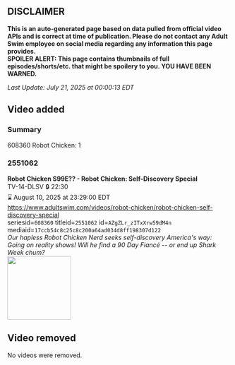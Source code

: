 ## DISCLAIMER
**This is an auto-generated page based on data pulled from official video APIs and is correct at time of publication. Please do not contact any Adult Swim employee on social media regarding any information this page provides.**  
**SPOILER ALERT: This page contains thumbnails of full episodes/shorts/etc. that might be spoilery to you. YOU HAVE BEEN WARNED.**  

_Last Update: July 21, 2025 at 00:00:13 EDT_
## Video added
### Summary
608360 Robot Chicken: 1  
### 2551062
**Robot Chicken S99E?? - Robot Chicken: Self-Discovery Special**  
TV-14-DLSV 🔒 22:30  
⌛ August 10, 2025 at 23:29:00 EDT  
https://www.adultswim.com/videos/robot-chicken/robot-chicken-self-discovery-special  
seriesid=`608360` titleid=`2551062` id=`AZgZLr_zITxXrw59dM4n` mediaid=`17ccb54c8c25c8c200a64ad034d8ff198307d122`  
_Our hapless Robot Chicken Nerd seeks self-discovery America's way: Going on reality shows! Will he find a 90 Day Fiancé -- or end up Shark Week chum?_  
<a href="https://media.cdn.adultswim.com/uploads/20250717/thumbnails/2_257171242165-AS-RobotChicken-SelfDiscoverySpecial-1920x1080.jpg"><img src="https://media.cdn.adultswim.com/uploads/20250717/thumbnails/2_257171242165-AS-RobotChicken-SelfDiscoverySpecial-1920x1080.jpg" height="144px" /></a>
## Video removed
No videos were removed.  
